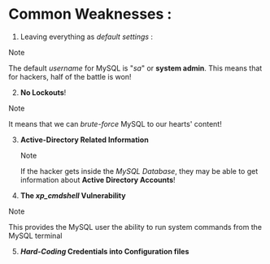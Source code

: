 




# Common Weaknesses : 




1. Leaving everything as *default settings* : 
   
   
>[!note]
>
>The default *username* for MySQL is "*sa*" or **system admin**. This means that for hackers, half of the battle is won!


2. **No Lockouts**!
   

>[!note]
>
 >It means that we can *brute-force* MySQL to our hearts' content! 


3. **Active-Directory Related Information** 
   
   
   
   > [!note]
   > 
   > If the hacker gets inside the *MySQL Database*, they may be able to get information about **Active Directory Accounts**!
   > 



4. **The *xp_cmdshell* Vulnerability**


>[!note]
>
>This provides the MySQL user the ability to run system commands from the MySQL terminal


5. ***Hard-Coding* Credentials into Configuration files** 
   
   


